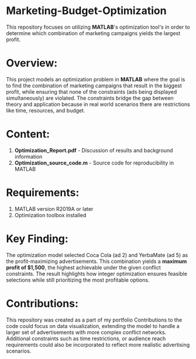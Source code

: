 # Marketing-Budget-Optimization
This repository focuses on utilizing **MATLAB**'s optimization tool's in order to determine which combination of marketing campaigns yields the largest profit. 

# Overview:
This project models an optimization problem in **MATLAB** where the goal is to find the combination of marketing campaigns that result in the biggest profit, while ensuring that none of the constraints (ads being displayed simultaneously) are violated. The constraints bridge the gap between theory and application because in real world scenarios there are restrictions like time, resources, and budget. 

# Content:
1. **Optimization_Report.pdf** - Discussion of results and background information
2. **Optimization_source_code.m** - Source code for reproducibility in MATLAB

# Requirements:
1. MATLAB version R2019A or later 
2. Optimization toolbox installed

# Key Finding:
The optimization model selected Coca Cola (ad 2) and YerbaMate (ad 5) as the profit-maximizing advertisements. This combination yields a **maximum profit of $1,500**, the highest achievable under the given conflict constraints. The result highlights how integer optimization ensures feasible selections while still prioritizing the most profitable options.

# Contributions:
This repository was created as a part of my portfolio Contributions to the code could focus on  data visualization, extending the model to handle a larger set of advertisements with more complex conflict networks. Additional constraints such as time restrictions, or audience reach requirements could also be incorporated to reflect more realistic advertising scenarios.
